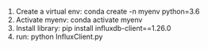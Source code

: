 1. Create a virtual env: conda create -n myenv python=3.6
2. Activate myenv: conda activate myenv
3. Install library: pip install influxdb-client==1.26.0
4. run: python InfluxClient.py